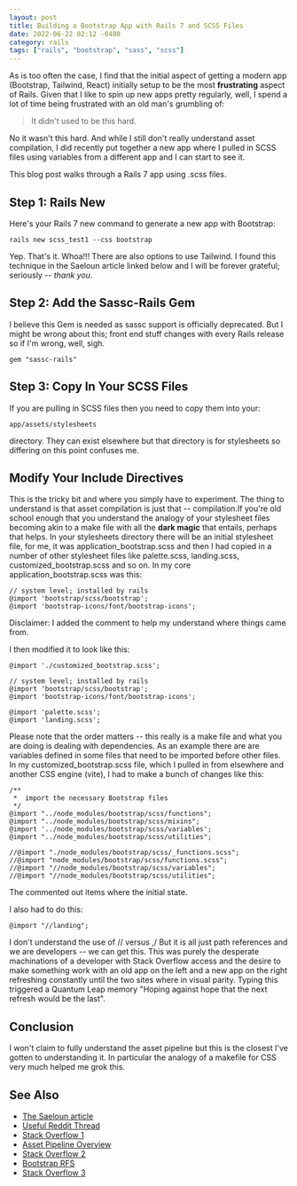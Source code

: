 ```yaml
---
layout: post
title: Building a Bootstrap App with Rails 7 and SCSS Files
date: 2022-06-22 02:12 -0400
category: rails
tags: ["rails", "bootstrap", "sass", "scss"]
---
```

As is too often the case, I find that the initial aspect of getting a modern app (Bootstrap, Tailwind, React) initially setup to be the most **frustrating** aspect of Rails.  Given that I like to spin up new apps pretty regularly, well, I spend a lot of time being frustrated with an old man's grumbling of:

> It didn't used to be this hard.

No it wasn't this hard.  And while I still don't really understand asset compilation, I did recently put together a new app where I pulled in SCSS files using variables from a different app and I can start to see it.

This blog post walks through a Rails 7 app using .scss files.

## Step 1: Rails New

Here's your Rails 7 new command to generate a new app with Bootstrap:

    rails new scss_test1 --css bootstrap

Yep.  That's it.  Whoa!!!  There are also options to use Tailwind.  I found this technique in the Saeloun article linked below and I will be forever grateful; seriously -- *thank you*.

## Step 2: Add the Sassc-Rails Gem

I believe this Gem is needed as sassc support is officially deprecated.  But I might be wrong about this; front end stuff changes with every Rails release so if I'm wrong, well, sigh.

    gem "sassc-rails"

## Step 3: Copy In Your SCSS Files

If you are pulling in SCSS files then you need to copy them into your:

    app/assets/stylesheets 

directory.  They can exist elsewhere but that directory is for stylesheets so differing on this point confuses me.

## Modify Your Include Directives

This is the tricky bit and where you simply have to experiment.  The thing to understand is that asset compilation is just that -- compilation.If you're old school enough that you understand the analogy of your stylesheet files becoming akin to a make file with all the **dark magic** that entails, perhaps that helps.  In your stylesheets directory there will be an initial stylesheet file, for me, it was application_bootstrap.scss and then I had copied in a number of other stylesheet files like palette.scss, landing.scss, customized_bootstrap.scss and so on.  In my core application_bootstrap.scss was this:

    // system level; installed by rails
    @import 'bootstrap/scss/bootstrap';
    @import 'bootstrap-icons/font/bootstrap-icons';

Disclaimer: I added the comment to help my understand where things came from.

I then modified it to look like this:

    @import './customized_bootstrap.scss';
     
    // system level; installed by rails
    @import 'bootstrap/scss/bootstrap';
    @import 'bootstrap-icons/font/bootstrap-icons';
    
    @import 'palette.scss';
    @import 'landing.scss';    

Please note that the order matters -- this really is a make file and what you are doing is dealing with dependencies.  As an example there are are variables defined in some files that need to be imported before other files.  In my customized_bootstrap.scss file, which I pulled in from elsewhere and another CSS engine (vite), I had to make a bunch of changes like this:

    /**
     *  import the necessary Bootstrap files 
     */
    @import "../node_modules/bootstrap/scss/functions";
    @import "../node_modules/bootstrap/scss/mixins";
    @import '../node_modules/bootstrap/scss/variables';
    @import "../node_modules/bootstrap/scss/utilities";
    
    //@import "./node_modules/bootstrap/scss/_functions.scss";
    //@import "node_modules/bootstrap/scss/functions.scss";
    //@import "//node_modules/bootstrap/scss/variables";
    //@import "//node_modules/bootstrap/scss/utilities";

The commented out items where the initial state.

I also had to do this:

    @import "//landing";

I don't understand the use of // versus ,/  But it is all just path references and we are developers -- we can get this.  This was purely the desperate machinations of a developer with Stack Overflow access and the desire to make something work with an old app on the left and a new app on the right refreshing constantly until the two sites where in visual parity.  Typing this triggered a Quantum Leap memory "Hoping against hope that the next refresh would be the last".

## Conclusion

I won't claim to fully understand the asset pipeline but this is the closest I've gotten to understanding it.  In particular the analogy of a makefile for CSS very much helped me grok this.

## See Also

* [The Saeloun article](https://blog.saeloun.com/2021/11/17/rails-7-added-css-app-generator.html)
* [Useful Reddit Thread](https://www.reddit.com/r/rails/comments/pk7x5j/any_clue_what_with_cssscss_imports_in_rails_7/)
* [Stack Overflow 1](https://stackoverflow.com/questions/71231622/idiomatic-sass-processing-in-rails-7)
* [Asset Pipeline Overview](https://guides.rubyonrails.org/asset_pipeline.html)
* [Stack Overflow 2](https://stackoverflow.com/questions/68909199/invalid-css-value-error-while-customizing-bootstrap-5-colors-with-sass-3)
* [Bootstrap RFS](https://github.com/twbs/rfs/tree/v9.0.3#installation)
* [Stack Overflow 3](https://stackoverflow.com/questions/66642300/error-undefined-variable-in-rails-sass-compilation)
